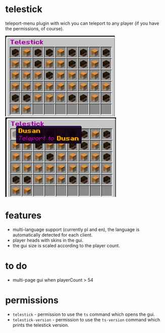 # telestick
teleport-menu plugin with wich you can teleport to any player (if you have the permissions, of course).  

![ss1](.github/ss1.png)
![ss2](.github/ss2.png)

# features
* multi-language support (currently pl and en), the language is automatically detected for each client.  
* player heads with skins in the gui.  
* the gui size is scaled according to the player count.

# to do
* multi-page gui when playerCount > 54  

# permissions
* ```telestick``` - permission to use the ```ts``` command which opens the gui. 
* ```telestick-version``` - permission to use the ```ts-version``` command which prints the telestick version. 
